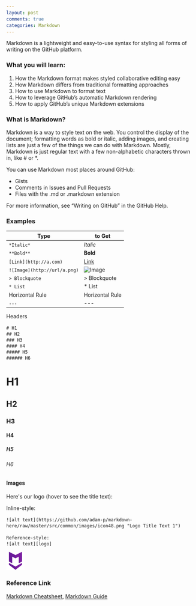 ```yaml
---
layout: post
comments: true
categories: Markdown
---
```



Markdown is a lightweight and easy-to-use syntax for styling all forms of writing on the GitHub platform.

### What you will learn:
1. How the Markdown format makes styled collaborative editing easy
2. How Markdown differs from traditional formatting approaches
3. How to use Markdown to format text
4. How to leverage GitHub’s automatic Markdown rendering
5. How to apply GitHub’s unique Markdown extensions

### What is Markdown?

Markdown is a way to style text on the web. You control the display of the document; formatting words as bold or italic, adding images, and creating lists are just a few of the things we can do with Markdown. Mostly, Markdown is just regular text with a few non-alphabetic characters thrown in, like # or *.

You can use Markdown most places around GitHub:

* Gists
* Comments in Issues and Pull Requests
* Files with the .md or .markdown extension

For more information, see “Writing on GitHub” in the GitHub Help.

### Examples

|Type | to Get |
| ------ | ------ |
| `*Italic*` | *Italic* |
| `**Bold**` | **Bold** |
|`[Link](http://a.com)` | [Link](http://a.com) |
| `![Image](http://url/a.png)` | ![Image](http://url/a.png) |
| `> Blockquote` | > Blockquote |
| `* List` | * List |
|Horizontal Rule | Horizontal Rule |
| `---` | --- |

Headers

```
# H1
## H2
### H3
#### H4
##### H5
###### H6
```
# H1
## H2
### H3
#### H4
##### H5
###### H6

#### Images

Here's our logo (hover to see the title text):

Inline-style: 
```
![alt text](https://github.com/adam-p/markdown-here/raw/master/src/common/images/icon48.png "Logo Title Text 1")

Reference-style: 
![alt text][logo]
```
![alt text](https://github.com/adam-p/markdown-here/raw/master/src/common/images/icon48.png "Logo Title Text 1")



### Reference Link
[Markdown Cheatsheet](https://github.com/adam-p/markdown-here/wiki/Markdown-Cheatsheet#emphasis), 
[Markdown Guide](https://help.ghost.org/hc/en-us/articles/224410728-Markdown-Guide)

